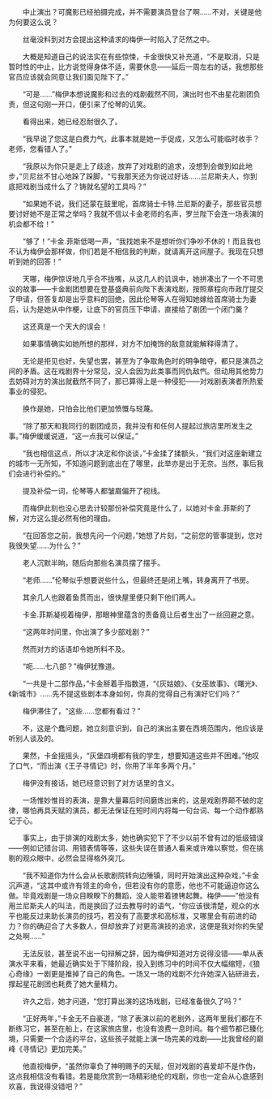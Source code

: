 　　中止演出？可魔影已经拍摄完成，并不需要演员登台了啊……不对，关键是他为何要这么说？

　　丝毫没料到对方会提出这种请求的梅伊一时陷入了茫然之中。

　　大概是知道自己的说法实在有些惊悚，卡金很快又补充道，“不是取消，只是暂时性的中止，比方说觉得身体不适，需要休息——延后一周左右的话，我想那些官员应该就会同意让我们面见陛下了。”

　　“可是……”梅伊本想说魔影和过去的戏剧截然不同，演出时也不由星花剧团负责，但这句刚一开口，便引来了伦琴的讥笑。

　　看得出来，她已经忍耐很久了。

　　“我早说了您这是白费力气，此事本就是她一手促成，又怎么可能临时收手？老师，您看错人了。”

　　“我原以为你只是走上了歧途，放弃了对戏剧的追求，没想到会做到如此地步，”贝尼丝不甘心地跺了跺脚，“亏我那天还为你说过好话……兰尼斯夫人，你到底把戏剧当成什么了？铸就名望的工具吗？”

　　“如果她不说，我们还蒙在鼓里呢，首席骑士卡特.兰尼斯的妻子，那些官员想要讨好她不是正常之举吗？我就不信以卡金老师的名声，罗兰陛下会连一场表演的机会都不给！”

　　“够了！”卡金.菲斯低喝一声，“我找她来不是想听你们争吵不休的！而且我也不认为梅伊会那样做，你们若是不相信我的判断，就请离开这间屋子。我现在只想听到她的回答！”

　　天哪，梅伊惊讶地几乎合不拢嘴，从这几人的讥讽中，她拼凑出了一个不可思议的故事——卡金剧团想要在登基盛典前向陛下表演戏剧，按照章程向市政厅提交了申请，但答复却是出乎意料的回绝，因此伦琴等人在得知她嫁给首席骑士为妻后，认为是她从中作梗，让底下的官员压下申请，直接给了剧团一个闭门羹？

　　这还真是一个天大的误会！

　　如果事情确实如她所想的那样，对方不加掩饰的敌意就能解释得清了。

　　无论是拒见也好，失望也罢，甚至为了争取角色时的明争暗夺，都只是演员之间的矛盾。这在戏剧界十分常见，没人会因为此类事而同仇敌忾。但动用其他势力去妨碍对方的演出就截然不同了，那已算得上是一种侵犯——对戏剧表演者所热爱事业的侵犯。

　　换作是她，只怕会比他们更加愤慨与轻蔑。

　　“除了那天和我同行的剧团成员，我并没有和任何人提起过旅店里所发生之事。”梅伊缓缓说道，“这一点我可以保证。”

　　“我也相信这点，所以才决定和你谈谈，”卡金揉了揉额头，“我们对这座新建立的城市一无所知，不知道问题到底出在了哪里，此举亦是出于无奈。当然，事后我们会进行补偿的。”

　　提及补偿一词，伦琴等人都皱眉偏开了视线。

　　而梅伊此刻也没心思去计较那份补偿究竟是什么了，以她对卡金.菲斯的了解，对方这么提必然有他的理由。

　　“在回答您之前，我想先问一个问题，”她想了片刻，“之前您的管事提到，您对我很失望……为什么？”

　　老人沉默半晌，随后向那些名演员摆了摆手。

　　“老师……”伦琴似乎想要说些什么，但最终还是闭上嘴，转身离开了书房。

　　其余几人也跟着鱼贯而出，很快屋里便只剩下他们两人。

　　卡金.菲斯凝视着梅伊，那眼神里蕴含的责备竟让后者生出了一丝回避之意。

　　“这两年时间里，你出演了多少部戏剧？”

　　然而对方的话语却令她所料不及。

　　“呃……七八部？”梅伊犹豫道。

　　“一共是十二部作品，”卡金掰着手指数道，“《灰姑娘》、《女巫故事》、《曙光》、《新城市》……先不提这些剧本本身如何，你真的觉得自己有演好它们吗？”

　　梅伊滞住了，“这些……您都有看过？”

　　不，这是个蠢问题，她立刻意识到，自己的演出主要在西境范围内，他应该是听别人谈及的。

　　果然，卡金摇摇头，“灰堡四境都有我的学生，想要知道这些并不困难。”他叹了口气，“而出演《王子寻情记》时，你用了半年多两个月。”

　　梅伊没有接话，她已经意识到了对方话里的含义。

　　一场惟妙惟肖的表演，是靠大量幕后时间磨炼出来的，这是戏剧界颠不破的定律，哪怕再具天赋的演员，都无法保证在短时间内将每一句台词、每一个动作都熟记于心。

　　事实上，由于排演的戏剧太多，她也确实犯下了不少以前不曾有过的低级错误——例如记错台词、用错表情等等，这些失误在普通人看来或许难以察觉，但在挑剔的观众眼中，必然会显得格外突兀。

　　“我不知道你为什么会从长歌剧院转向边陲镇，同时开始演出这种杂戏，”卡金沉声道，“这其中或许有领主的命令，但若没有你的意愿，他也不可能逼迫你这么做。毕竟戏剧是一场众目睽睽下的舞蹈，没人能带着镣铐起舞。梅伊——”他没有用兰尼斯夫人的叫法，而是换回了过去教导时的语气，“你应该很清楚，观众的水平也能反过来助长演员的技巧，若没有了高要求和高标准，又哪里会有前进的动力？你的确迎合了大多数人，但却放弃了对更高演技的追求，这便是我对你的失望之处啊……”

　　无法反驳，甚至说不出一句辩解之辞，因为梅伊知道对方说得没错——单从表演水平来看，她最近确实处于下降阶段，投入到练习中的时间不仅大幅缩短，《狼心奇缘》一剧更是推掉了自己的角色。一场又一场的戏剧不允许她深入钻研进去，撑起星花剧团也耗费了她大量精力。

　　许久之后，她才问道，“您打算出演的这场戏剧，已经准备很久了吗？”

　　“正好两年，”卡金无不自豪道，“除了表演以前的老剧外，这两年里我们都在不断练习它，甚至在船上，在这家旅店里，也没有浪费一息时间。每个细节都已臻化境，只需要一个合适的平台，这些孩子就能上演一场完美的戏剧——比我曾经的巅峰《寻情记》更加完美。”

　　他直视梅伊，“虽然你辜负了神明赐予的天赋，但对戏剧的喜爱却不是作伪，这点我相信没有看错。若是能欣赏到一场精彩绝伦的戏剧，你也一定会从心底感到欢喜，我说得没错吧？”
